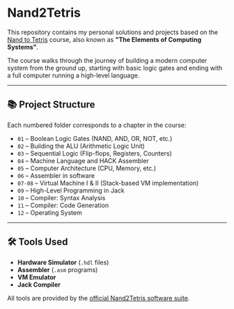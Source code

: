 # Nand2Tetris

This repository contains my personal solutions and projects based on the [Nand to Tetris](https://www.nand2tetris.org/) course, also known as **"The Elements of Computing Systems"**.

The course walks through the journey of building a modern computer system from the ground up, starting with basic logic gates and ending with a full computer running a high-level language.

---

## 📚 Project Structure

Each numbered folder corresponds to a chapter in the course:

- `01` – Boolean Logic Gates (NAND, AND, OR, NOT, etc.)
- `02` – Building the ALU (Arithmetic Logic Unit)
- `03` – Sequential Logic (Flip-flops, Registers, Counters)
- `04` – Machine Language and HACK Assembler
- `05` – Computer Architecture (CPU, Memory, etc.)
- `06` – Assembler in software
- `07-08` – Virtual Machine I & II (Stack-based VM implementation)
- `09` – High-Level Programming in Jack
- `10` – Compiler: Syntax Analysis
- `11` – Compiler: Code Generation
- `12` – Operating System

---

## 🛠 Tools Used

- **Hardware Simulator** (`.hdl` files)
- **Assembler** (`.asm` programs)
- **VM Emulator**
- **Jack Compiler**

All tools are provided by the [official Nand2Tetris software suite](https://www.nand2tetris.org/software).
